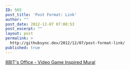 ```yaml
---
ID: 565
post_title: 'Post Format: Link'
author: ""
post_date: 2012-12-07 07:00:53
post_excerpt: ""
layout: post
permalink: >
  http://githubsync.dev/2012/12/07/post-format-link/
published: true
---
```

<a title="Video Game Inspired Mural [Pics, Videos]" href="http://wpdaily.co/mural/" target="_blank">8BIT's Office - Video Game Inspired Mural</a>
